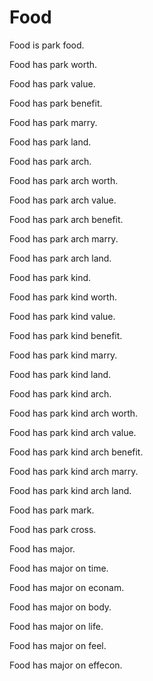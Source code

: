 # Food

Food is park food.

Food has park worth.

Food has park value.

Food has park benefit.

Food has park marry.

Food has park land.

Food has park arch.

Food has park arch worth.

Food has park arch value.

Food has park arch benefit.

Food has park arch marry.

Food has park arch land.

Food has park kind.

Food has park kind worth.

Food has park kind value.

Food has park kind benefit.

Food has park kind marry.

Food has park kind land.

Food has park kind arch.

Food has park kind arch worth.

Food has park kind arch value.

Food has park kind arch benefit.

Food has park kind arch marry.

Food has park kind arch land.

Food has park mark.

Food has park cross.

Food has major.

Food has major on time.

Food has major on econam.

Food has major on body.

Food has major on life.

Food has major on feel.

Food has major on effecon.